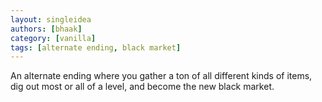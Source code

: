 ```yaml
---
layout: singleidea
authors: [bhaak]
category: [vanilla]
tags: [alternate ending, black market]
---
```

An alternate ending where you gather a ton of all different kinds of items, dig out most or all of a level, and become the new black market.
